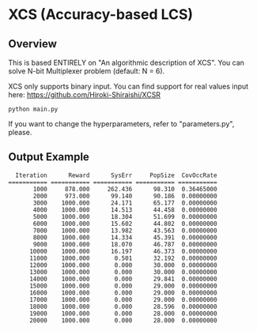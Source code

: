 # XCS (Accuracy-based LCS)

Overview
---
This is based ENTIRELY on "An algorithmic description of XCS". You can solve N-bit Multiplexer problem (default: N = 6).

XCS only supports binary input. You can find support for real values input here: https://github.com/Hiroki-Shiraishi/XCSR

```
python main.py
```
If you want to change the hyperparameters, refer to "parameters.py", please.


Output Example
---
```
  Iteration      Reward      SysErr     PopSize  CovOccRate
=========== =========== =========== =========== ===========
       1000     878.000     262.436      98.310  0.36465000
       2000     973.000      99.140      90.186  0.00000000
       3000    1000.000      24.171      65.177  0.00000000
       4000    1000.000      14.513      44.458  0.00000000
       5000    1000.000      18.304      51.699  0.00000000
       6000    1000.000      15.602      44.802  0.00000000
       7000    1000.000      13.982      43.563  0.00000000
       8000    1000.000      14.334      45.391  0.00000000
       9000    1000.000      18.070      46.787  0.00000000
      10000    1000.000      16.197      46.373  0.00000000
      11000    1000.000       0.501      32.192  0.00000000
      12000    1000.000       0.000      30.000  0.00000000
      13000    1000.000       0.000      30.000  0.00000000
      14000    1000.000       0.000      29.841  0.00000000
      15000    1000.000       0.000      29.000  0.00000000
      16000    1000.000       0.000      29.000  0.00000000
      17000    1000.000       0.000      29.000  0.00000000
      18000    1000.000       0.000      28.596  0.00000000
      19000    1000.000       0.000      28.000  0.00000000
      20000    1000.000       0.000      28.000  0.00000000
```